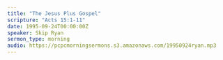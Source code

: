 ```yaml
---
title: "The Jesus Plus Gospel"
scripture: "Acts 15:1-11"
date: 1995-09-24T00:00:00Z
speaker: Skip Ryan
sermon_type: morning
audio: https://pcpcmorningsermons.s3.amazonaws.com/19950924ryan.mp3 
---
```



